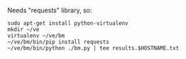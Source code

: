 Needs "requests" library, so:

    sudo apt-get install python-virtualenv
    mkdir ~/ve
    virtualenv ~/ve/bm
    ~/ve/bm/bin/pip install requests
    ~/ve/bm/bin/python ./bm.py | tee results.$HOSTNAME.txt

